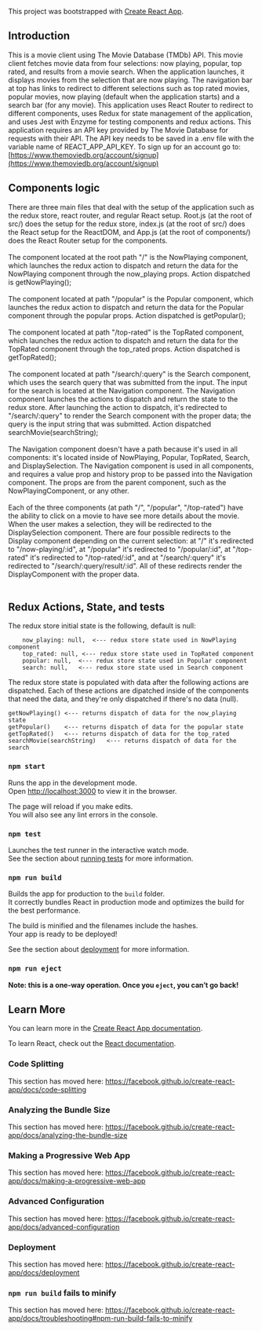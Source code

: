 This project was bootstrapped with [Create React App](https://github.com/facebook/create-react-app).

## Introduction

This is a movie client using The Movie Database (TMDb) API. This movie client fetches movie data from four selections: now playing, popular, top rated, and results from a movie search. When the application launches, it displays movies from the selection that are now playing. The navigation bar at top has links to redirect to different selections such as top rated movies, popular movies, now playing (default when the application starts) and a search bar (for any movie). This application uses React Router to redirect to different components, uses Redux for state management of the application, and uses Jest with Enzyme for testing components and redux actions. This application requires an API key provided by The Movie Database for requests with their API. The API key needs to be saved in a .env file with the variable name of REACT_APP_API_KEY. To sign up for an account go to: [https://www.themoviedb.org/account/signup](https://www.themoviedb.org/account/signup)

## Components logic

There are three main files that deal with the setup of the application such as the redux store, react router, and regular React setup. Root.js (at the root of src/) does the setup for the redux store, index.js (at the root of src/) does the React setup for the ReactDOM, and App.js (at the root of components/) does the React Router setup for the components.
<br>
<br>
The component located at the root path "/" is the NowPlaying component, which launches the redux action to dispatch and return the data for the NowPlaying component through the now_playing props. Action dispatched is getNowPlaying();
<br>
<br>
The component located at path "/popular" is the Popular component, which launches the redux action to dispatch and return the data for the Popular component through the popular props. Action dispatched is getPopular();
<br>
<br>
The component located at path "/top-rated" is the TopRated component, which launches the redux action to dispatch and return the data for the TopRated component through the top_rated props. Action dispatched is getTopRated();
<br>
<br>
The component located at path "/search/:query" is the Search component, which uses the search query that was submitted from the input. The input for the search is located at the Navigation component. The Navigation component launches the actions to dispatch and return the state to the redux store. After launching the action to dispatch, it's redirected to "/search/:query" to render the Search component with the proper data; the query is the input string that was submitted. Action dispatched searchMovie(searchString);
<br>
<br>
The Navigation component doesn't have a path because it's used in all components: it's located inside of NowPlaying, Popular, TopRated, Search, and DisplaySelection. The Navigation component is used in all components, and requires a value prop and history prop to be passed into the Navigation component. The props are from the parent component, such as the NowPlayingComponent, or any other.
<br>
<br>
Each of the three components (at path "/", "/popular", "/top-rated") have the ability to click on a movie to have see more details about the movie. When the user makes a selection, they will be redirected to the DisplaySelection component. There are four possible redirects to the Display component depending on the current selection: at "/" it's redirected to "/now-playing/:id", at "/popular" it's redirected to "/popular/:id", at "/top-rated" it's redirected to "/top-rated/:id", and at "/search/:query" it's redirected to "/search/:query/result/:id". All of these redirects render the DisplayComponent with the proper data.
<br>
<br>

## Redux Actions, State, and tests

The redux store initial state is the following, default is null:

```
    now_playing: null,  <--- redux store state used in NowPlaying component
    top_rated: null, <--- redux store state used in TopRated component
    popular: null,  <--- redux store state used in Popular component
    search: null,   <--- redux store state used in Search component
```

The redux store state is populated with data after the following actions are dispatched. Each of these actions are dipatched inside of the components that need the data, and they're only dispatched if there's no data (null).

```
getNowPlaying() <--- returns dispatch of data for the now_playing state
getPopular()    <--- returns dispatch of data for the popular state
getTopRated()   <--- returns dispatch of data for the top_rated
searchMovie(searchString)   <--- returns dispatch of data for the search
```

### `npm start`

Runs the app in the development mode.<br>
Open [http://localhost:3000](http://localhost:3000) to view it in the browser.

The page will reload if you make edits.<br>
You will also see any lint errors in the console.

### `npm test`

Launches the test runner in the interactive watch mode.<br>
See the section about [running tests](https://facebook.github.io/create-react-app/docs/running-tests) for more information.

### `npm run build`

Builds the app for production to the `build` folder.<br>
It correctly bundles React in production mode and optimizes the build for the best performance.

The build is minified and the filenames include the hashes.<br>
Your app is ready to be deployed!

See the section about [deployment](https://facebook.github.io/create-react-app/docs/deployment) for more information.

### `npm run eject`

**Note: this is a one-way operation. Once you `eject`, you can’t go back!**

## Learn More

You can learn more in the [Create React App documentation](https://facebook.github.io/create-react-app/docs/getting-started).

To learn React, check out the [React documentation](https://reactjs.org/).

### Code Splitting

This section has moved here: https://facebook.github.io/create-react-app/docs/code-splitting

### Analyzing the Bundle Size

This section has moved here: https://facebook.github.io/create-react-app/docs/analyzing-the-bundle-size

### Making a Progressive Web App

This section has moved here: https://facebook.github.io/create-react-app/docs/making-a-progressive-web-app

### Advanced Configuration

This section has moved here: https://facebook.github.io/create-react-app/docs/advanced-configuration

### Deployment

This section has moved here: https://facebook.github.io/create-react-app/docs/deployment

### `npm run build` fails to minify

This section has moved here: https://facebook.github.io/create-react-app/docs/troubleshooting#npm-run-build-fails-to-minify

